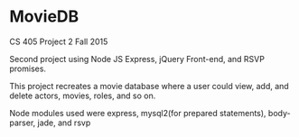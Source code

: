 # MovieDB
CS 405 Project 2 Fall 2015

Second project using Node JS Express, jQuery Front-end, and RSVP promises.

This project recreates a movie database where a user could view, add, and delete actors, movies, roles, and so on.

Node modules used were express, mysql2(for prepared statements), body-parser, jade, and rsvp
